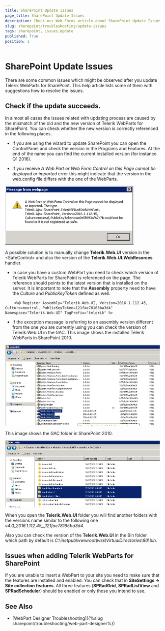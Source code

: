 ```yaml
---
title: SharePoint Update Issues
page_title: SharePoint Update Issues
description: Check our Web Forms article about SharePoint Update Issues.
slug: sharepoint/troubleshooting/update-issues
tags: sharepoint, issues,update
published: True
position: 1
---
```


# SharePoint Update Issues

There are some common issues which might be observed after you update Telerik WebParts for SharePoint. This help article lists some of them with suggestions how to resolve the issues.

## Check if the update succeeds. 

In almost all cases the issues related with updating process are caused by the mismatch of the old and the new version of Telerik WebParts for SharePoint. You can check whether the new version is correctly referenced in the following places.

- If you are using the wizard to update SharePoint you can open the ControlPanel and check the version in the Programs and Features. At the end of the name you can find the current installed version (for instance Q1 2016).

- If you receive *A Web Part or Web Form Control on this Page cannot be displayed or imported* error this might indicate that the version in the web.config file differs with the one of the WebParts. 

![import-exception](images/import-exeption.png). 

A possible solution is to manually change **Telerik.Web.UI** version in the \<SafeControl\> and also the version of the **Telerik.Web.UI.WebResorces** handler.

- In case you have a custom WebPart you need to check which version of Telerik WebParts for SharePoint is referenced on the page. The reference should points to the latest version that is installed on the server. It is important to note that the **Assembly** property need to have the *Culture* and *PublicKeyToken* defined as well.

````ASP.NET
	<%@ Register Assembly="Telerik.Web.UI, Version=2016.1.112.45, Culture=neutral, PublicKeyToken=121fae78165ba3d4" Namespace="Telerik.Web.UI" TagPrefix="telerik" %>
````

- If the exception message is referring to an assembly version different from the one you are currently using you can check the version of Telerik.Web.UI in the GAC. This image shows the installed Telerik WebParts in SharePoint 2010.

![sharepoint-gac-2010](images/sharepoint-gac-2010.png)

This image shows the GAC folder in SharePoint 2010.

![sharepoint-gac-2013](images/sharepoint-gac-2013.png)

When you open the **Telerik.Web.UI** folder you will find another folders with the versions name similar to the following one *v4.0_2016.1.112.45__121fae78165ba3d4*.

Also you can check the version of the **Telerik.Web.UI** in the Bin folder which path by default is *C:\inetpub\wwwroot\wss\VirtualDirectories\80\bin*.

## Issues when adding Telerik WebParts for SharePoint

If you are unable to insert a WebPart to your site you need to make sure that the features are installed and enabled. You can check that in **SiteSettings -> Site collection features**. All three features (**SPRadGrid**, **SPRadListView** and **SPRadScheduler**) should be enabled or only those you intend to use.

## See Also

 * [WebPart Designer Troubleshooting]({%slug sharepoint/troubleshooting/web-part-designer%})
